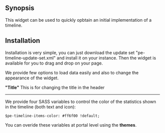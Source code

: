 ## Synopsis

This widget can be used to quickly opbtain an initial implementation of a timeline.


## Installation

Installation is very simple, you can just download the update set "pe-timeline-update-set.xml" and install it on your instance. Then the widget is available for you to drag and drop on your page.

We provide few options to load data easily and also to change the appearance of the widget.

**"Title"** This is for changing the title in the header

***

We provide four SASS variables to control the color of the statistics shown in the timeline (both text and icon):

`$pe-timeline-items-color: #ff6f00 !default;`

You can overide these variables at portal level using the **themes**.

